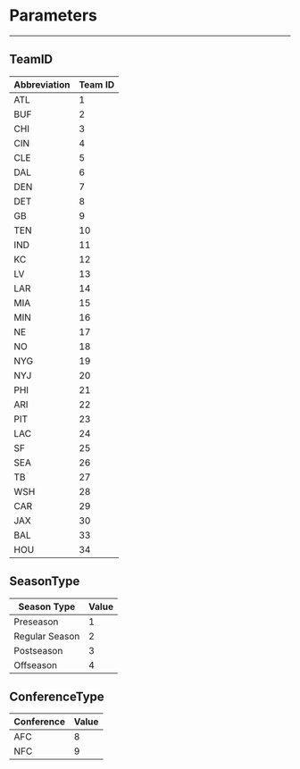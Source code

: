 # Parameters
---

## TeamID


| Abbreviation | Team ID |
|--------------|---------|
| ATL          | 1       |
| BUF          | 2       |
| CHI          | 3       |
| CIN          | 4       |
| CLE          | 5       |
| DAL          | 6       |
| DEN          | 7       |
| DET          | 8       |
| GB           | 9       |
| TEN          | 10      |
| IND          | 11      |
| KC           | 12      |
| LV           | 13      |
| LAR          | 14      |
| MIA          | 15      |
| MIN          | 16      |
| NE           | 17      |
| NO           | 18      |
| NYG          | 19      |
| NYJ          | 20      |
| PHI          | 21      |
| ARI          | 22      |
| PIT          | 23      |
| LAC          | 24      |
| SF           | 25      |
| SEA          | 26      |
| TB           | 27      |
| WSH          | 28      |
| CAR          | 29      |
| JAX          | 30      |
| BAL          | 33      |
| HOU          | 34      |



## SeasonType

| Season Type     | Value |
|------------------|--------|
| Preseason        | 1      |
| Regular Season   | 2      |
| Postseason       | 3      |
| Offseason        | 4      |


## ConferenceType

| Conference | Value |
|------------|--------|
| AFC        | 8      |
| NFC        | 9      |

